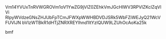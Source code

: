 Vm14YVUxTnRVWGROVm1oV1YwZG9jVlZ0ZEhkVmJGcHlWV3RPVlZKclZqVlVi
RlpyWVdzeGNsZHJUbFpTCmJFWXpWWHBDVDJSRk5WbFZiWEJyQ21WcVFUVlJN
bVIzWTBkR1dHTjZNRXREYlhnd1ltYzlQUW9LZUhOcAoKa25k

bmf